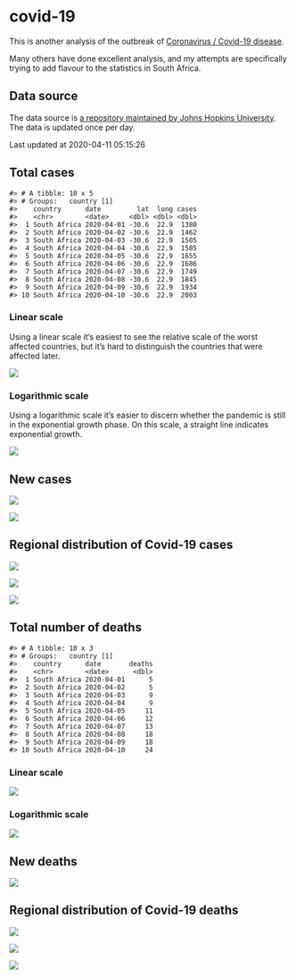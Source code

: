
<!-- README.md is generated from README.Rmd. Please edit that file -->

# covid-19

<!-- badges: start -->

<!-- badges: end -->

This is another analysis of the outbreak of [Coronavirus / Covid-19
disease](https://en.wikipedia.org/wiki/Coronavirus_disease_2019).

Many others have done excellent analysis, and my attempts are
specifically trying to add flavour to the statistics in South Africa.

## Data source

The data source is [a repository maintained by Johns Hopkins
University](https://github.com/CSSEGISandData/COVID-19). The data is
updated once per day.

Last updated at 2020-04-11 05:15:26

## Total cases

    #> # A tibble: 10 x 5
    #> # Groups:   country [1]
    #>    country      date         lat  long cases
    #>    <chr>        <date>     <dbl> <dbl> <dbl>
    #>  1 South Africa 2020-04-01 -30.6  22.9  1380
    #>  2 South Africa 2020-04-02 -30.6  22.9  1462
    #>  3 South Africa 2020-04-03 -30.6  22.9  1505
    #>  4 South Africa 2020-04-04 -30.6  22.9  1585
    #>  5 South Africa 2020-04-05 -30.6  22.9  1655
    #>  6 South Africa 2020-04-06 -30.6  22.9  1686
    #>  7 South Africa 2020-04-07 -30.6  22.9  1749
    #>  8 South Africa 2020-04-08 -30.6  22.9  1845
    #>  9 South Africa 2020-04-09 -30.6  22.9  1934
    #> 10 South Africa 2020-04-10 -30.6  22.9  2003

### Linear scale

Using a linear scale it’s easiest to see the relative scale of the worst
affected countries, but it’s hard to distinguish the countries that were
affected later.

![](README_files/figure-gfm/unnamed-chunk-5-1.png)<!-- -->

### Logarithmic scale

Using a logarithmic scale it’s easier to discern whether the pandemic is
still in the exponential growth phase. On this scale, a straight line
indicates exponential growth.

![](README_files/figure-gfm/unnamed-chunk-6-1.png)<!-- -->

## New cases

![](README_files/figure-gfm/unnamed-chunk-7-1.png)<!-- -->

![](README_files/figure-gfm/unnamed-chunk-8-1.png)<!-- -->

## Regional distribution of Covid-19 cases

![](README_files/figure-gfm/unnamed-chunk-9-1.png)<!-- -->

![](README_files/figure-gfm/unnamed-chunk-10-1.png)<!-- -->

![](README_files/figure-gfm/unnamed-chunk-11-1.png)<!-- -->

## Total number of deaths

    #> # A tibble: 10 x 3
    #> # Groups:   country [1]
    #>    country      date       deaths
    #>    <chr>        <date>      <dbl>
    #>  1 South Africa 2020-04-01      5
    #>  2 South Africa 2020-04-02      5
    #>  3 South Africa 2020-04-03      9
    #>  4 South Africa 2020-04-04      9
    #>  5 South Africa 2020-04-05     11
    #>  6 South Africa 2020-04-06     12
    #>  7 South Africa 2020-04-07     13
    #>  8 South Africa 2020-04-08     18
    #>  9 South Africa 2020-04-09     18
    #> 10 South Africa 2020-04-10     24

### Linear scale

![](README_files/figure-gfm/unnamed-chunk-14-1.png)<!-- -->

### Logarithmic scale

![](README_files/figure-gfm/unnamed-chunk-15-1.png)<!-- -->

## New deaths

![](README_files/figure-gfm/unnamed-chunk-16-1.png)<!-- -->

## Regional distribution of Covid-19 deaths

![](README_files/figure-gfm/unnamed-chunk-17-1.png)<!-- -->

![](README_files/figure-gfm/unnamed-chunk-18-1.png)<!-- -->

![](README_files/figure-gfm/unnamed-chunk-19-1.png)<!-- -->
